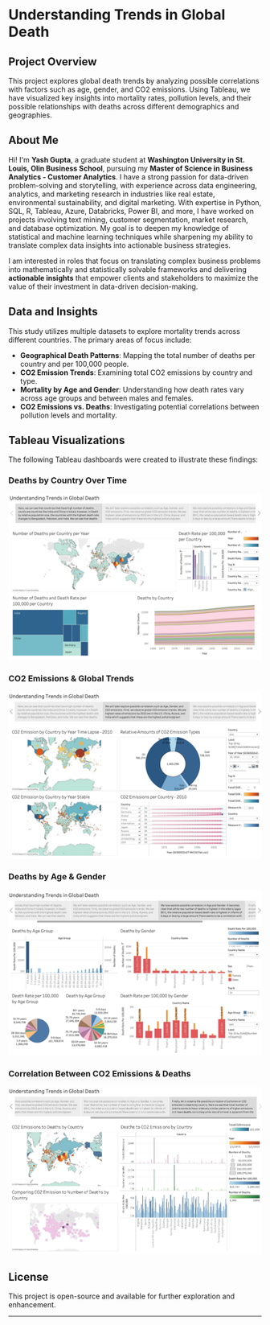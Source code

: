 # Understanding Trends in Global Death

## Project Overview
This project explores global death trends by analyzing possible correlations with factors such as age, gender, and CO2 emissions. Using Tableau, we have visualized key insights into mortality rates, pollution levels, and their possible relationships with deaths across different demographics and geographies.

## About Me
Hi! I'm __Yash Gupta__, a graduate student at __Washington University in St. Louis, Olin Business School__, pursuing my __Master of Science in Business Analytics - Customer Analytics__. I have a strong passion for data-driven problem-solving and storytelling, with experience across data engineering, analytics, and marketing research in industries like real estate, environmental sustainability, and digital marketing.
With expertise in Python, SQL, R, Tableau, Azure, Databricks, Power BI, and more, I have worked on projects involving text mining, customer segmentation, market research, and database optimization. My goal is to deepen my knowledge of statistical and machine learning techniques while sharpening my ability to translate complex data insights into actionable business strategies.

I am interested in roles that focus on translating complex business problems into mathematically and statistically solvable frameworks and delivering __actionable insights__ that empower clients and stakeholders to maximize the value of their investment in data-driven decision-making.

## Data and Insights
This study utilizes multiple datasets to explore mortality trends across different countries. The primary areas of focus include:
- **Geographical Death Patterns**: Mapping the total number of deaths per country and per 100,000 people.
- **CO2 Emission Trends**: Examining total CO2 emissions by country and type.
- **Mortality by Age and Gender**: Understanding how death rates vary across age groups and between males and females.
- **CO2 Emissions vs. Deaths**: Investigating potential correlations between pollution levels and mortality.

## Tableau Visualizations
The following Tableau dashboards were created to illustrate these findings:

### Deaths by Country Over Time
![](Dashboard_1.jpg)<!-- -->

### CO2 Emissions & Global Trends
![](Dashboard_2.jpg)<!-- -->

### Deaths by Age & Gender
![](Dashboard_3.jpg)<!-- -->

### Correlation Between CO2 Emissions & Deaths
![](Dashboard_4.jpg)<!-- -->

## License
This project is open-source and available for further exploration and enhancement.

---
